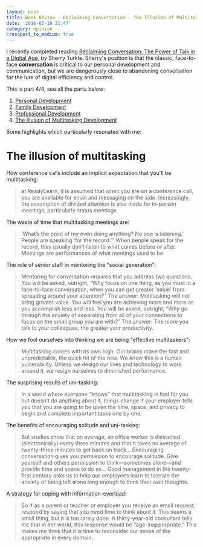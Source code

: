 ```yaml
---
layout: post
title: Book Review - Reclaiming Conversation - The Illusion of Multitasking
date: '2016-02-10 21:47'
category: opinion
crosspost_to_medium: true
---
```


I recently completed reading [Reclaiming Conversation: The Power of Talk in a Digital Age](http://www.amazon.com/dp/B00SI0B6PC/ref=r_soa_w_d), by Sherry Turkle. Sherry's position is that the classic, face-to-face **conversation** is critical to our personal development and communication, but we are dangerously close to abandoning conversation for the lure of digital efficiency and control.

This is part 4/4, see all the parts below:

1. [Personal Development](/opinion/book-review-reclaiming-conversation-personal-development/)
2. [Family Development](/opinion/book-review-reclaiming-conversation-family-development/)
3. [Professional Development](/opinion/book-review-reclaiming-conversation-professional-development/)
4. [The Illusion of Multitasking Development](/opinion/book-review-reclaiming-conversation-illusion-of-multitasking/)

Some highlights which particularly resonated with me:

# The illusion of multitasking

How conference calls include an implicit expectation that you'll be multitasking:

> at ReadyLearn, it is assumed that when you are on a conference call, you are available for email and messaging on the side. Increasingly, the assumption of divided attention is also made for in-person meetings, particularly status meetings

The waste of time that multitasking meetings are:

> ‘What’s the point of my even doing anything? No one is listening.’ People are speaking ‘for the record.’” When people speak for the record, they usually don’t listen to what comes before or after. Meetings are performances of what meetings used to be.

The role of senior staff in mentoring the "social generation":

> Mentoring for conversation requires that you address two questions. You will be asked, outright, “Why focus on one thing, as you must in a face-to-face conversation, when you can get greater ‘value’ from spreading around your attention?” The answer: Multitasking will not bring greater value. You will feel you are achieving more and more as you accomplish less and less. You will be asked, outright, “Why go through the anxiety of separating from all of your connections to focus on the small group you are with?” The answer: The more you talk to your colleagues, the greater your productivity.

How we fool ourselves into thinking we are being "effective multitaskers":

> Multitasking comes with its own high. Our brains crave the fast and unpredictable, the quick hit of the new. We know this is a human vulnerability. Unless we design our lives and technology to work around it, we resign ourselves to diminished performance.

The surprising results of uni-tasking:

> In a world where everyone “knows” that multitasking is bad for you but doesn’t do anything about it, things change if your employer tells you that you are going to be given the time, space, and privacy to begin and complete important tasks one by one.

The benefits of encouraging solitude and uni-tasking:

> But studies show that on average, an office worker is distracted (electronically) every three minutes and that it takes an average of twenty-three minutes to get back on track... Encouraging conversation gives you permission to encourage solitude. Give yourself and others permission to think—sometimes alone—and provide time and space to do so... Good management in the twenty-first century asks us to help our employees learn to tolerate the anxiety of being left alone long enough to think their own thoughts.

A strategy for coping with information-overload:

> So if as a parent or teacher or employer you receive an email request, respond by saying that you need time to think about it. This seems a small thing, but it is too rarely done. A thirty-year-old consultant tells me that in her world, this response would be “age-inappropriate.” This makes me think that it is time to reconsider our sense of the appropriate in every domain.
